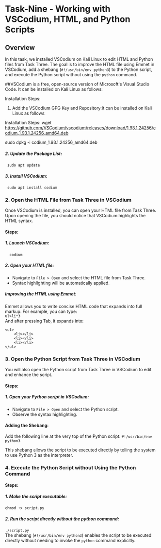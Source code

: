 # Task-Nine - Working with VSCodium, HTML, and Python Scripts

## Overview

In this task, we installed VSCodium on Kali Linux to edit HTML and Python files from Task Three. The goal is to improve the HTML file using Emmet in VSCodium, add a shebang (`#!/usr/bin/env python3`) to the Python script, and execute the Python script without using the `python` command.

##VSCodium is a free, open-source version of Microsoft's Visual Studio Code. It can be installed on Kali Linux as follows:

Installation Steps:
1. Add the VSCodium GPG Key and Repository:It can be installed on Kali Linux as follows:

Installation Steps:
wget https://github.com/VSCodium/vscodium/releases/download/1.93.1.24256/codium_1.93.1.24256_amd64.deb

sudo dpkg -i codium_1.93.1.24256_amd64.deb

##### 2. Update the Package List:
     sudo apt update
##### 3. Install VSCodium:
     sudo apt install codium

### 2. Open the HTML File from Task Three in VSCodium

Once VSCodium is installed, you can open your HTML file from Task Three. Upon opening the file, you should notice that VSCodium highlights the HTML syntax.

#### Steps:
##### 1. Launch VSCodium:
      codium
##### 2. Open your HTML file:

- Navigate to `File > Open` and select the HTML file from Task Three.
- Syntax highlighting will be automatically applied.
##### Improving the HTML using Emmet:
Emmet allows you to write concise HTML code that expands into full markup. For example, you can type:  
`ul>li*3`  
And after pressing Tab, it expands into:
```
<ul>
    <li></li>
    <li></li>
    <li></li>
</ul>
```

### 3. Open the Python Script from Task Three in VSCodium
You will also open the Python script from Task Three in VSCodium to edit and enhance the script.
#### Steps:
##### 1. Open your Python script in VSCodium:
- Navigate to `File > Open` and select the Python script.
- Observe the syntax highlighting.
#### Adding the Shebang:
Add the following line at the very top of the Python script:
`#!/usr/bin/env python3`  

This shebang allows the script to be executed directly by telling the system to use Python 3 as the interpreter.

### 4. Execute the Python Script without Using the Python Command
#### Steps:
##### 1. Make the script executable:
`chmod +x script.py`
##### 2. Run the script directly without the python command:
`./script.py`  
The shebang (`#!/usr/bin/env python3`) enables the script to be executed directly without needing to invoke the `python` command explicitly.








